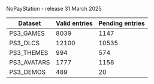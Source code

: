 NoPayStation - release 31 March 2025

|  Dataset  |Valid entries|Pending entries|
|-----------|-------------|---------------|
| PS3_GAMES |     8039    |      1147     |
|  PS3_DLCS |    12100    |     10535     |
| PS3_THEMES|     994     |      574      |
|PS3_AVATARS|     1777    |      1158     |
| PS3_DEMOS |     489     |       20      |